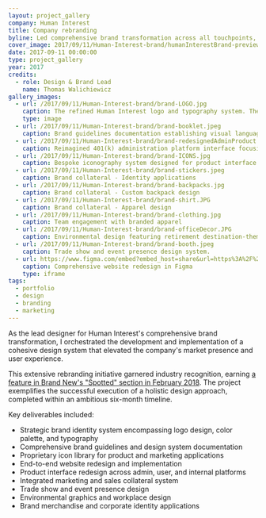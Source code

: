 ```yaml
---
layout: project_gallery
company: Human Interest
title: Company rebranding
byline: Led comprehensive brand transformation across all touchpoints, unifying visual identity, marketing, and product design
cover_image: 2017/09/11/Human-Interest-brand/humanInterestBrand-preview.png
date: 2017-09-11 00:00:00
type: project_gallery
year: 2017
credits:
  - role: Design & Brand Lead
    name: Thomas Walichiewicz
gallery_images:
  - url: /2017/09/11/Human-Interest-brand/brand-LOGO.jpg
    caption: The refined Human Interest logo and typography system. The mark symbolizes an unfolding map, representing the company's role in guiding clients toward financial security. The negative space artfully integrates the letters "H" and "I".
    type: image
  - url: /2017/09/11/Human-Interest-brand/brand-booklet.jpeg
    caption: Brand guidelines documentation establishing visual language and tone for all marketing communications.
  - url: /2017/09/11/Human-Interest-brand/brand-redesignedAdminProduct.png
    caption: Reimagined 401(k) administration platform interface focusing on usability and efficiency.
  - url: /2017/09/11/Human-Interest-brand/brand-ICONS.jpg
    caption: Bespoke iconography system designed for product interface and communications.
  - url: /2017/09/11/Human-Interest-brand/brand-stickers.jpeg
    caption: Brand collateral - Identity applications
  - url: /2017/09/11/Human-Interest-brand/brand-backpacks.jpg
    caption: Brand collateral - Custom backpack design
  - url: /2017/09/11/Human-Interest-brand/brand-shirt.JPG
    caption: Brand collateral - Apparel design
  - url: /2017/09/11/Human-Interest-brand/brand-clothing.jpg
    caption: Team engagement with branded apparel
  - url: /2017/09/11/Human-Interest-brand/brand-officeDecor.JPG
    caption: Environmental design featuring retirement destination-themed conference rooms, with precision-aligned typographic installations.
  - url: /2017/09/11/Human-Interest-brand/brand-booth.jpeg
    caption: Trade show and event presence design system.
  - url: https://www.figma.com/embed?embed_host=share&url=https%3A%2F%2Fwww.figma.com%2Ffile%2FGVWz5qon5XDndfOPLg71u9%2FHuman-Interest-rebranded-website%3Ftype%3Ddesign%26node-id%3D0%253A1%26mode%3Ddesign%26t%3Djw8FnbnjBlCvDwRB-1
    caption: Comprehensive website redesign in Figma
    type: iframe
tags:
  - portfolio
  - design
  - branding
  - marketing
---
```


As the lead designer for Human Interest's comprehensive brand transformation, I orchestrated the development and implementation of a cohesive design system that elevated the company's market presence and user experience.

This extensive rebranding initiative garnered industry recognition, earning [a feature in Brand New's "Spotted" section in February 2018](https://www.underconsideration.com/brandnew/archives/new_name_and_logo_for_human_interest.php). The project exemplifies the successful execution of a holistic design approach, completed within an ambitious six-month timeline.

Key deliverables included:

- Strategic brand identity system encompassing logo design, color palette, and typography
- Comprehensive brand guidelines and design system documentation
- Proprietary icon library for product and marketing applications
- End-to-end website redesign and implementation
- Product interface redesign across admin, user, and internal platforms
- Integrated marketing and sales collateral system
- Trade show and event presence design
- Environmental graphics and workplace design
- Brand merchandise and corporate identity applications
